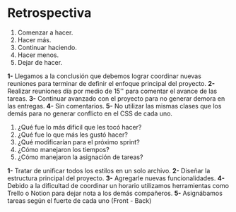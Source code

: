 # Retrospectiva

 1. Comenzar a hacer.
 2. Hacer más.
 3. Continuar haciendo.
 4. Hacer menos.
 5. Dejar de hacer.

**1-** Llegamos a la conclusión que debemos lograr coordinar nuevas reuniones para terminar de definir el enfoque principal del proyecto.
**2-** Realizar reuniones día por medio de 15'' para comentar el avance de las tareas.
**3-** Continuar avanzado con el proyecto para no generar demora en las entregas.
**4-** Sin comentarios.
**5-** No utilizar las mismas clases que los demás para no generar conflicto en el CSS de cada uno.

1. ¿Qué fue lo más dificil que les tocó hacer?
2. ¿Qué fue lo que más les gustó hacer?
3. ¿Qué modificarían para el próximo sprint?
4. ¿Cómo manejaron los tiempos?
5. ¿Cómo manejaron la asignación de tareas?

**1-** Tratar de unificar todos los estilos en un solo archivo.
**2-** Diseñar la estructura principal del proyecto.
**3-** Agregarle nuevas funcionalidades.
**4-** Debido a la dificultad de coordinar un horario utilizamos herramientas como Trello o Notion para dejar nota a los demás compañeros.
**5-** Asignábamos tareas según el fuerte de cada uno (Front - Back)